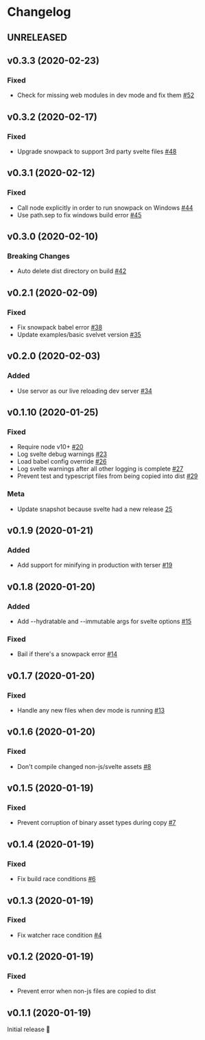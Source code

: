 # Changelog




## UNRELEASED





## v0.3.3 (2020-02-23)

### Fixed

* Check for missing web modules in dev mode and fix them [#52](https://github.com/jakedeichert/svelvet/pull/52)





## v0.3.2 (2020-02-17)

### Fixed

* Upgrade snowpack to support 3rd party svelte files [#48](https://github.com/jakedeichert/svelvet/pull/48)




## v0.3.1 (2020-02-12)

### Fixed

* Call node explicitly in order to run snowpack on Windows [#44](https://github.com/jakedeichert/svelvet/pull/44)
* Use path.sep to fix windows build error [#45](https://github.com/jakedeichert/svelvet/pull/45)




## v0.3.0 (2020-02-10)

### Breaking Changes

* Auto delete dist directory on build [#42](https://github.com/jakedeichert/svelvet/pull/42)




## v0.2.1 (2020-02-09)

### Fixed

* Fix snowpack babel error [#38](https://github.com/jakedeichert/svelvet/pull/38)
* Update examples/basic svelvet version [#35](https://github.com/jakedeichert/svelvet/pull/35)




## v0.2.0 (2020-02-03)

### Added

* Use servor as our live reloading dev server [#34](https://github.com/jakedeichert/svelvet/pull/34)




## v0.1.10 (2020-01-25)

### Fixed

* Require node v10+ [#20](https://github.com/jakedeichert/svelvet/pull/20)
* Log svelte debug warnings [#23](https://github.com/jakedeichert/svelvet/pull/23)
* Load babel config override [#26](https://github.com/jakedeichert/svelvet/pull/26)
* Log svelte warnings after all other logging is complete [#27](https://github.com/jakedeichert/svelvet/pull/27)
* Prevent test and typescript files from being copied into dist [#29](https://github.com/jakedeichert/svelvet/pull/29)

### Meta

* Update snapshot because svelte had a new release [25](https://github.com/jakedeichert/svelvet/pull/25)




## v0.1.9 (2020-01-21)

### Added

* Add support for minifying in production with terser [#19](https://github.com/jakedeichert/svelvet/pull/19)




## v0.1.8 (2020-01-20)

### Added

* Add --hydratable and --immutable args for svelte options [#15](https://github.com/jakedeichert/svelvet/pull/15)

### Fixed

* Bail if there's a snowpack error [#14](https://github.com/jakedeichert/svelvet/pull/14)




## v0.1.7 (2020-01-20)

### Fixed

* Handle any new files when dev mode is running [#13](https://github.com/jakedeichert/svelvet/pull/13)





## v0.1.6 (2020-01-20)

### Fixed

* Don't compile changed non-js/svelte assets [#8](https://github.com/jakedeichert/svelvet/pull/8)




## v0.1.5 (2020-01-19)

### Fixed

* Prevent corruption of binary asset types during copy [#7](https://github.com/jakedeichert/svelvet/pull/7)




## v0.1.4 (2020-01-19)

### Fixed

* Fix build race conditions [#6](https://github.com/jakedeichert/svelvet/pull/6)




## v0.1.3 (2020-01-19)

### Fixed

* Fix watcher race condition [#4](https://github.com/jakedeichert/svelvet/pull/4)




## v0.1.2 (2020-01-19)

### Fixed

* Prevent error when non-js files are copied to dist




## v0.1.1 (2020-01-19)

Initial release 🎉
